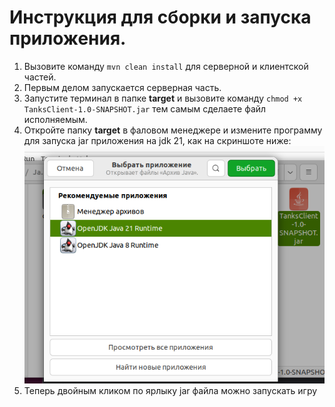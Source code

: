# Инструкция для сборки и запуска приложения.
1. Вызовите команду `mvn clean install` для серверной и клиентской частей.
2. Первым делом запускается серверная часть.
3. Запустите терминал в папке **target** и вызовите команду `chmod +x TanksClient-1.0-SNAPSHOT.jar` тем самым сделаете файл исполняемым.
4. Откройте папку **target** в фаловом менеджере и измените программу для запуска jar приложения на jdk 21, как на скриншоте ниже:
   ![tanks](image.png)
5. Теперь двойным кликом по ярлыку jar файла можно запускать игру